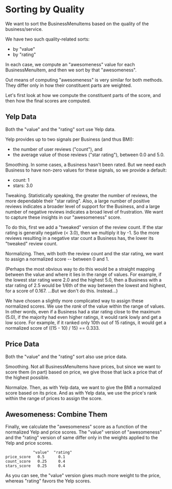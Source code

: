 
# Sorting by Quality

We want to sort the BusinessMenuItems based on the quality of the
business/service.

We have two such quality-related sorts:
  * by "value"
  * by "rating"

In each case, we compute an "awesomeness" value for each
BusinessMenuItem, and then we sort by that "awesomeness".

Out means of computing "awesomeness" is very similar for both methods.
They differ only in how their constituent parts are weighted.

Let's first look at how we compute the constituent parts of the score,
and then how the final scores are computed.


## Yelp Data

Both the "value" and the "rating" sort use Yelp data.

Yelp provides up to two signals per Business (and thus BMI):
  * the number of user reviews ("count"), and
  * the average value of those reviews ("star rating"),
    between 0.0 and 5.0.

Smoothing.  In some cases, a Business hasn't been rated.  But we need
each Business to have non-zero values for these signals, so we provide
a default:
  * count: 1
  * stars: 3.0

Tweaking.  Statistically speaking, the greater the number of reviews,
the more dependable their "star rating".  Also, a large number of
positive reviews indicates a broader level of support for the
Business, and a large number of negative reviews indicates a broad
level of frustration.  We want to capture these insights in our
"awesomeness" score.

To do this, first we add a "tweaked" version of the review count.  If
the star rating is generally negative (< 3.0), then we multiply it by
-1.  So the more reviews resulting in a negative star count a Business
has, the lower its "tweaked" review count.

Normalizing.  Then, with both the review count and the star rating, we
want to assign a normalized score -- between 0 and 1.

(Perhaps the most obvious way to do this would be a straight mapping
between the value and where it lies in the range of values.  For
example, if the lowest star rating were 2.0 and the highest 5.0, then
a Business with a star rating of 2.5 would be 1/6th of the way between
the lowest and highest, for a score of 0.167.  ...But we don't do
this.  Instead...)

We have chosen a slightly more complicated way to assign these
normalized scores.  We use the *rank* of the value within the range of
values.  In other words, even if a Business had a star rating close to
the maximum (5.0), if the majority had even higher ratings, it would
rank lowly and get a low score.  For example, if it ranked only 10th
out of 15 ratings, it would get a normalized score of ((15 - 10) / 15)
== 0.333.


## Price Data

Both the "value" and the "rating" sort also use price data.

Smoothing.  Not all BusinessMenuItems have prices, but since we want
to score them (in part) based on price, we give those that lack a
price that of the highest possible.

Normalize.  Then, as with Yelp data, we want to give the BMI a
normalized score based on its price.  And as with Yelp data, we use
the price's rank within the range of prices to assign the score.


## Awesomeness: Combine Them

Finally, we calculate the "awesomeness" score as a function of the
normalized Yelp and price scores.  The "value" version of
"awesomeness" and the "rating" version of same differ only in the
weights applied to the Yelp and price scores.

                "value"  "rating"
    price_score   0.5      0.1
    count_score   0.25     0.4
    stars_score   0.25     0.4

As you can see, the "value" version gives much more weight to the
price, whereas "rating" favors the Yelp scores.
